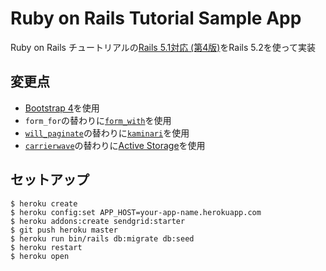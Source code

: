 # Ruby on Rails Tutorial Sample App

Ruby on Rails チュートリアルの[Rails 5.1対応 (第4版)](https://railstutorial.jp/?version=5.1)をRails 5.2を使って実装

## 変更点

- [Bootstrap 4](https://rubygems.org/gems/bootstrap)を使用
- `form_for`の替わりに[`form_with`](http://api.rubyonrails.org/classes/ActionView/Helpers/FormHelper.html#method-i-form_with)を使用
- [`will_paginate`](https://github.com/mislav/will_paginate)の替わりに[`kaminari`](https://github.com/kaminari/kaminari)を使用
- [`carrierwave`](https://github.com/carrierwaveuploader/carrierwave)の替わりに[Active Storage](http://guides.rubyonrails.org/active_storage_overview.html)を使用

## セットアップ

```
$ heroku create
$ heroku config:set APP_HOST=your-app-name.herokuapp.com
$ heroku addons:create sendgrid:starter
$ git push heroku master
$ heroku run bin/rails db:migrate db:seed
$ heroku restart
$ heroku open
```
